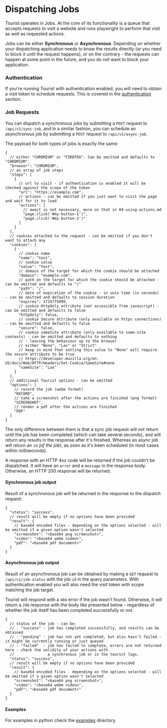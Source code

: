 # Dispatching Jobs

Tourist operates in Jobs. At the core of its functionality is a queue that accepts requests to visit a website and runs
playwright to perform that visit as well as requested actions.

Jobs can be either **Synchronous** or **Asynchronous**.
Depending on whether your dispatching application needs to know the results directly (or you need to block it until the
request happens), or on the contrary - the requests can happen at some point in the future, and you do not want to block
your application.

### Authentication

If you're running Tourist with authentication enabled, you will need to obtain a visit token to schedule requests.
This is covered in the [authentication](02-authentication.md) section.

### Job Requests

You can dispatch a synchronous jobs by submitting a `POST` request to `/api/v1/sync-job`, and in a similar fashion, you
can schedule an asynchronous job by submitting a `POST` request to `/api/v1/async-job`.

The payload for both types of jobs is exactly the same:

```json5
{
  // either "CHROMIUM" or "FIREFOX". Can be omitted and defaults to "CHROMIUM".
  "browser": "CHROMIUM",
  // an array of job steps
  "steps": [ 
    {
      // url to visit - if authentication is enabled it will be checked against the scope of the token
      "url": "https://example.com",
      // actions - can be omitted if you just want to visit the page and wait for it to load
      "actions": [ 
        // await is not necessary, more on that in 04-using-actions.md
        "page.click('#my-button-1')",
        "page.click('#my-button-2')"
      ]
    }
  ],
  // cookies attached to the request - can be omitted if you don't want to attach any
  "cookies": [
    {
      // cookie name
      "name": "test",
      // cookie value
      "value": "test",
      // domain of the target for which the cookie should be attached
      "domain": "example.com",
      // path on the target for which the cookie should be attached - can be omitted and defaults to "/"
      "path": "/",
      // date of expiration of the cookie - in unix time (in seconds) - can be omitted and defaults to session duration
      "expires": 1735775999,
      // cookie HttpOnly attribute (not accessible from javascript) - can be omitted and defaults to false 
      "httpOnly": false,
      // cookie Secure attribute (only available on https connections) - can be omitted and defaults to false
      "secure": false,
      // cookie sameSite attribute (only available to same-site contexts) - can be omitted and defaults to nothing 
      // - leaving the behaviour up to the browser 
      // either "None", "Lax" or "Strict"
      // keep in mind that setting this value to "None" will require the secure attribute to be true
      // https://developer.mozilla.org/en-US/docs/Web/HTTP/Headers/Set-Cookie/SameSite#none
      "sameSite": "Lax"
    }
  ],
  // additional Tourist options - can be omitted 
  "options": [
    // record the job (webm format)
    "RECORD",
    // take a screenshot after the actions are finished (png format)
    "SCREENSHOT",
    // render a pdf after the actions are finished
    "PDF"
  ]
}
```

The only difference between them is that a sync job request will not return until the job has been completed (which can
take several seconds), and will return any results in the response after it's finished. Whereas an async job will return
an `id` _(of the job)_, as soon as it's been scheduled (in most cases within milliseconds).

A response with an HTTP 4xx code will be returned if the job couldn't be dispatched. It will have an `error` and a
`message` in the response body. Otherwise, an HTTP 200 response will be returned.

#### Synchronous job output

Result of a synchronous job will be returned in the response to the dispatch request:

```json5
{
  "status": "success",
  // result will be empty if no options have been provided
  "result": {
    // base64 encoded files - depending on the options selected - will be omitted if a given option wasn't selected
    "screenshot": "<base64 png screenshot>",
    "video": "<base64 webm video>",
    "pdf": "<base64 pdf document>"
  }
}
```

#### Asynchronous job output

Result of an asynchronous job can be obtained by making a `GET` request to `/api/v1/job-status` with the job `id` in the
query parameters. With authentication enabled you will also need the visit token with scope matching the job target.

Tourist will respond with a `404` error if the job wasn't found. Otherwise, it will return a `200` response with the
body like presented below - regardless of whether the job itself has been completed successfully or not.

```json5
{
  // status of the job - can be:
  // - "success" - job has completed successfully, and results can be obtained
  // - "pending" - job has not yet completed, but also hasn't failed - it might be currently running or just queued
  // - "failed"  - job has failed to complete, errors are not returned here - check the validity of your actions with 
  //               a synchronous job or in the tourist logs.
  "status": "success",
  // result will be empty if no options have been provided
  "result": {
    // base64 encoded files - depending on the options selected - will be omitted if a given option wasn't selected
    "screenshot": "<base64 png screenshot>",
    "video": "<base64 webm video>",
    "pdf": "<base64 pdf document>"
  }
}
```

#### Examples

For examples in python check the [examples](examples) directory.
